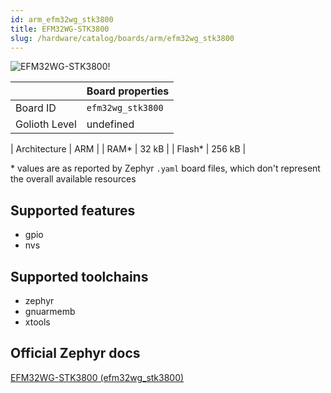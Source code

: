 ```yaml
---
id: arm_efm32wg_stk3800
title: EFM32WG-STK3800
slug: /hardware/catalog/boards/arm/efm32wg_stk3800
---
```


[//]: # (This is an auto-generated file, do not edit! Changes to it will be lost upon re-generation)

![EFM32WG-STK3800!](/img/boards/arm/efm32wg_stk3800.jpg "EFM32WG-STK3800")

|                | Board properties     |
| -------------  | -------------------- |
| Board ID       | `efm32wg_stk3800` |
| Golioth Level  | undefined       |

| Architecture   | ARM |
| RAM*           | 32 kB |
| Flash*         | 256 kB |

\* values are as reported by Zephyr `.yaml` board files, which don't represent the overall available resources



## Supported features

* gpio
* nvs

## Supported toolchains

* zephyr
* gnuarmemb
* xtools

## Official Zephyr docs

[EFM32WG-STK3800 (efm32wg_stk3800)](https://docs.zephyrproject.org/latest/boards/arm/efm32wg_stk3800/doc/index.html)
